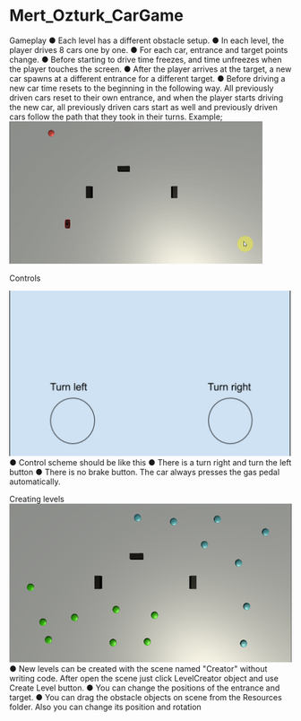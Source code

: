 # Mert_Ozturk_CarGame

Gameplay
● Each level has a different obstacle setup.
● In each level, the player drives 8 cars one by one.
● For each car, entrance and target points change.
● Before starting to drive time freezes, and time unfreezes when the player touches the
screen.
● After the player arrives at the target, a new car spawns at a different entrance for a
different target.
● Before driving a new car time resets to the beginning in the following way. All previously
driven cars reset to their own entrance, and when the player starts driving the new car,
all previously driven cars start as well and previously driven cars follow the path that
they took in their turns. Example;
![Gameplay](https://github.com/mertcanozturk/Mert_Ozturk_CarGame/blob/master/images/car_game.gif)

Controls

![controls](https://github.com/mertcanozturk/Mert_Ozturk_CarGame/blob/master/images/controls.png)
● Control scheme should be like this
● There is a turn right and turn the left button
● There is no brake button. The car always presses the gas pedal automatically.

Creating levels
![Creator Scene](https://github.com/mertcanozturk/Mert_Ozturk_CarGame/blob/master/images/creator_scene.png)
● New levels can be created with the scene named "Creator" without writing code. After open the scene just click LevelCreator object and use Create Level button.
● You can change the positions of the entrance and target. 
● You can drag the obstacle objects on scene from the Resources folder. Also you can change its position and rotation



